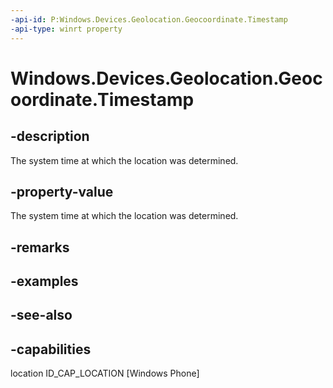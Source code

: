 ```yaml
---
-api-id: P:Windows.Devices.Geolocation.Geocoordinate.Timestamp
-api-type: winrt property
---
```


<!-- Property syntax
public Windows.Foundation.DateTime Timestamp { get; }
-->

# Windows.Devices.Geolocation.Geocoordinate.Timestamp

## -description
The system time at which the location was determined.

## -property-value
The system time at which the location was determined.

## -remarks

## -examples

## -see-also


## -capabilities
location
ID_CAP_LOCATION [Windows Phone]
